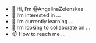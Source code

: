 - 👋 Hi, I’m @AngelinaZelenskaa
- 👀 I’m interested in ...
- 🌱 I’m currently learning ...
- 💞️ I’m looking to collaborate on ...
- 📫 How to reach me ...

<!---
AngelinaZelenskaa/AngelinaZelenskaa is a ✨ special ✨ repository because its `README.md` (this file) appears on your GitHub profile.
You can click the Preview link to take a look at your changes.
--->
